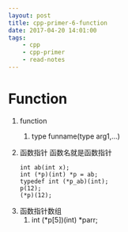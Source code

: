 ```yaml
---
layout: post
title: cpp-primer-6-function
date: 2017-04-20 14:01:00
tags:
    - cpp
    - cpp-primer
    - read-notes
---
```



# Function
1. function
    1. type funname(type arg1,...)
2. 函数指针 函数名就是函数指针
    
    ```
    int ab(int x);
    int (*p)(int) *p = ab;
    typedef int (*p_ab)(int);
    p(12);
    (*p)(12);
    ```

<!--more-->

3. 函数指针数组  
    1. int (*p[5])(int) *parr;  

